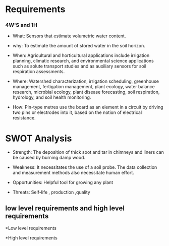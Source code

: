 # Requirements

### 4W'S and 1H

* What: Sensors that estimate volumetric water content.

* why: To estimate the amount of stored water in the soil horizon.

* When: Agricultural and horticultural applications include irrigation planning, climatic research, and environmental science applications such as solute transport studies and as auxiliary sensors for soil respiration assessments.

* Where: Watershed characterization, irrigation scheduling, greenhouse management, fertigation management, plant ecology, water balance research, microbial ecology, plant disease forecasting, soil respiration, hydrology, and soil health monitoring.

* How: Pin-type metres use the board as an element in a circuit by driving two pins or electrodes into it, based on the notion of electrical resistance.

# SWOT Analysis

* Strength: The deposition of thick soot and tar in chimneys and liners can be caused by burning damp wood.

* Weakness: It necessitates the use of a soil probe. The data collection and measurement methods also necessitate human effort.

* Opportunities: Helpful tool for growing any plant

* Threats: Self-life , production ,quality

## low level requirements and high level requirements

*Low level requirements 


*High level requirements
